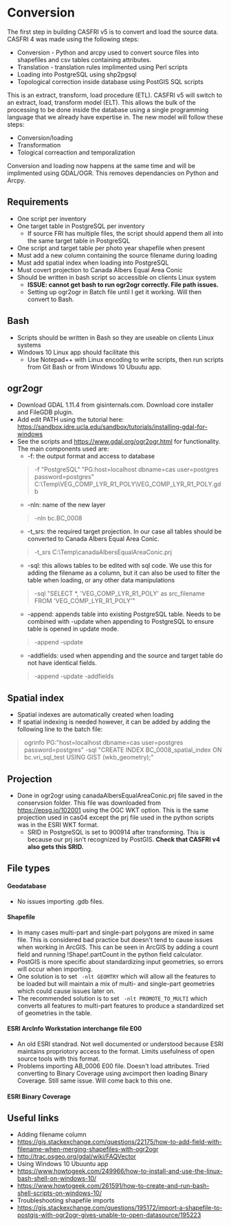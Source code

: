 # Conversion
The first step in building CASFRI v5 is to convert and load the source data. CASFRI 4 was made using the following steps:
* Conversion - Python and arcpy used to convert source files into shapefiles and csv tables containing attributes.
* Translation - translation rules implimented using Perl scripts
* Loading into PostgreSQL using shp2pgsql
* Topological correction inside database using PostGIS SQL scripts

This is an extract, transform, load procedure (ETL). CASFRI v5 will switch to an extract, load, transform model (ELT). This allows the bulk of the processing to be done inside the database using a single programming language that we already have expertise in. The new model will follow these steps:
* Conversion/loading
* Transformation
* Tological correaction and temporalization

Conversion and loading now happens at the same time and will be implimented using GDAL/OGR. This removes dependancies on Python and Arcpy. 

## Requirements
* One script per inventory
* One target table in PostgreSQL per inventory
  * If source FRI has multiple files, the script should append them all into the same target table in PostgreSQL
* One script and target table per photo year shapefile when present 
* Must add a new column containing the source filename during loading
* Must add spatial index when loading into PostgreSQL
* Must covert projection to Canada Albers Equal Area Conic
* Should be written in bash script so accessible on clients Linux system
  * **ISSUE: cannot get bash to run ogr2ogr correctly. File path issues.**
  * Setting up ogr2ogr in Batch file until I get it working. Will then convert to Bash.

## Bash
* Scripts should be written in Bash so they are useable on clients Linux systems
* Windows 10 Linux app should facilitate this
  * Use Notepad++ with Linux encoding to write scripts, then run scripts from Git Bash or from Windows 10 Ubuutu app.

## ogr2ogr
* Download GDAL 1.11.4 from gisinternals.com. Download core installer and FileGDB plugin.
* Add edit PATH using the tutorial here: https://sandbox.idre.ucla.edu/sandbox/tutorials/installing-gdal-for-windows
* See the scripts and https://www.gdal.org/ogr2ogr.html for functionality. The main components used are:
  * -f: the output format and access to database
  >-f "PostgreSQL" "PG:host=localhost dbname=cas user=postgres password=postgres" C:\Temp\VEG_COMP_LYR_R1_POLY\VEG_COMP_LYR_R1_POLY.gdb
  * -nln: name of the new layer
  >-nln bc.BC_0008
  * -t_srs: the required target projection. In our case all tables should be converted to Canada Albers Equal Area Conic.
  >-t_srs C:\Temp\canadaAlbersEqualAreaConic.prj
  * -sql: this allows tables to be edited with sql code. We use this for adding the filename as a column, but it can also be used to filter the table when loading, or any other data manipulations
  >-sql "SELECT *, 'VEG_COMP_LYR_R1_POLY' as src_filename FROM 'VEG_COMP_LYR_R1_POLY'"
  * -append: appends table into existing PostgreSQL table. Needs to be combined with -update when appending to PostgreSQL to ensure table is opened in update mode.
  >-append -update
  * -addfields: used when appending and the source and target table do not have identical fields.
  >-append -update -addfields

## Spatial index
* Spatial indexes are automatically created when loading
 * If spatial indexing is needed however, it can be added by adding the following line to the batch file:
 > ogrinfo PG:"host=localhost dbname=cas user=postgres password=postgres" -sql "CREATE INDEX BC_0008_spatial_index ON bc.vri_sql_test USING GIST (wkb_geometry);"

## Projection
* Done in ogr2ogr using canadaAlbersEqualAreaConic.prj file saved in the conservsion folder. This file was downloaded from https://epsg.io/102001 using the OGC WKT option. This is the same projection used in cas04 except the prj file used in the python scripts was in the ESRI WKT format. 
  * SRID in PostgreSQL is set to 900914 after transforming. This is because our prj isn't recognized by PostGIS. **Check that CASFRI v4 also gets this SRID.**
  
## File types
#### Geodatabase
* No issues importing .gdb files.

#### Shapefile
* In many cases multi-part and single-part polygons are mixed in same file. This is considered bad practice but doesn't tend to cause issues when working in ArcGIS. This can be seen in ArcGIS by adding a count field and running !Shape!.partCount in the python field calculator. 
* PostGIS is more specific about standardizing input geometries, so errors will occur when importing.
* One solution is to set ` -nlt GEOMTRY` which will allow all the features to be loaded but will maintain a mix of multi- and single-part geometries which could cause issues later on.
* The recommended solution is to set ` -nlt PROMOTE_TO_MULTI` which converts all features to multi-part features to produce a standardized set of geometries in the table.

#### ESRI ArcInfo Workstation interchange file E00
* An old ESRI standrad. Not well documented or understood because ESRI maintains propriotory access to the format. Limits usefulness of open source tools with this format.
* Problems importing AB_0006 E00 file. Doesn't load attributes. Tried converting to Binary Coverage using avcimport then loading Binary Coverage. Still same issue. Will come back to this one.

#### ESRI Binary Coverage

## Useful links
* Adding filename column
 * https://gis.stackexchange.com/questions/22175/how-to-add-field-with-filename-when-merging-shapefiles-with-ogr2ogr
 * http://trac.osgeo.org/gdal/wiki/FAQVector
* Using Windows 10 Ubuuntu app
 * https://www.howtogeek.com/249966/how-to-install-and-use-the-linux-bash-shell-on-windows-10/
 * https://www.howtogeek.com/261591/how-to-create-and-run-bash-shell-scripts-on-windows-10/
* Troubleshooting shapefile imports
 * https://gis.stackexchange.com/questions/195172/import-a-shapefile-to-postgis-with-ogr2ogr-gives-unable-to-open-datasource/195223
